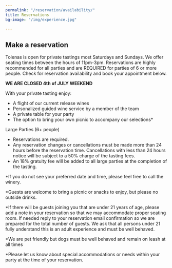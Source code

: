 ```yaml
---
permalink: "/reservation/availability/"
title: Reservations
bg-image: "/img/experience.jpg"

---
```

## Make a reservation

Tolenas is open for private tastings most Saturdays and Sundays. We offer seating times between the hours of 11pm-3pm. Reservations are highly recommended for all parties and are REQUIRED for parties of 6 or more people. Check for reservation availability and book your appointment below.

**WE ARE CLOSED 4th of JULY WEEKEND**

With your private tasting enjoy:

* A flight of our current release wines
* Personalized guided wine service by a member of the team
* A private table for your party
* The option to bring your own picnic to accompany our selections*

Large Parties (6+ people)

* Reservations are required.
* Any reservation changes or cancellations must be made more than 24 hours before the reservation time. Cancellations with less than 24 hours notice will be subject to a 50% charge of the tasting fees.
* An 18% gratuity fee will be added to all large parties at the completion of the tasting.

\*If you do not see your preferred date and time, please feel free to call the winery.

\*Guests are welcome to bring a picnic or snacks to enjoy, but please no outside drinks.

\*If there will be guests joining you that are under 21 years of age, please add a note in your reservation so that we may accommodate proper seating room. If needed reply to your reservation email confirmation so we are prepared for the total number of guests.  We ask that all persons under 21 fully understand this is an adult experience and must be well behaved. 

\*We are pet friendly but dogs must be well behaved and remain on leash at all times

\*Please let us know about special accommodations or needs within your party at the time of your reservation.

<div id="c7-content"></div>
